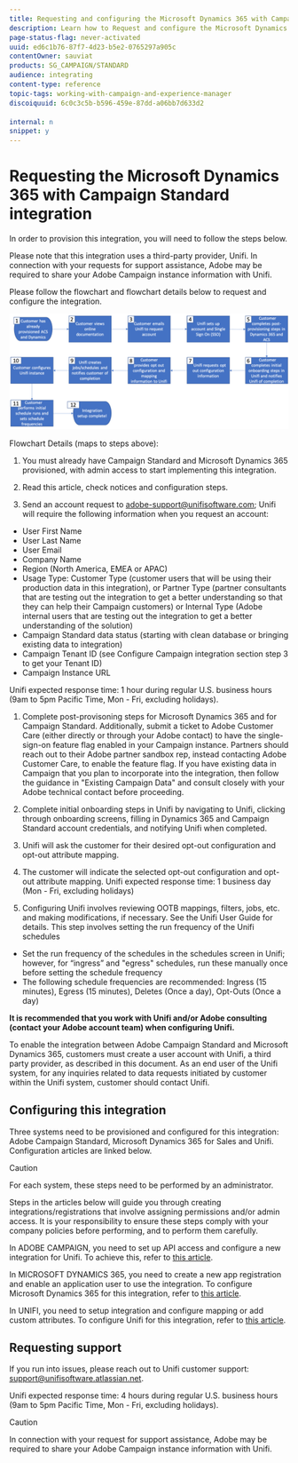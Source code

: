 ```yaml
---
title: Requesting and configuring the Microsoft Dynamics 365 with Campaign Standard integration
description: Learn how to Request and configure the Microsoft Dynamics 365 with Campaign Standard integration
page-status-flag: never-activated
uuid: ed6c1b76-87f7-4d23-b5e2-0765297a905c
contentOwner: sauviat
products: SG_CAMPAIGN/STANDARD
audience: integrating
content-type: reference
topic-tags: working-with-campaign-and-experience-manager
discoiquuid: 6c0c3c5b-b596-459e-87dd-a06bb7d633d2

internal: n
snippet: y
---
```


# Requesting the Microsoft Dynamics 365 with Campaign Standard integration

In order to provision this integration, you will need to follow the steps below.

Please note that this integration uses a third-party provider, Unifi.  In connection with your requests for support assistance, Adobe may be required to share your Adobe Campaign instance information with Unifi.

Please follow the flowchart and flowchart details below to request and configure the integration.

![](assets/provisioning-wf.png)

Flowchart Details (maps to steps above):

1. You must already have Campaign Standard and Microsoft Dynamics 365 provisioned, with admin access to start implementing this integration.

1. Read this article, check notices and configuration steps.

1. Send an account request to adobe-support@unifisoftware.com; Unifi will require the following information when you request an account:
* User First Name
* User Last Name
* User Email
* Company Name
* Region (North America, EMEA or APAC)
* Usage Type:  Customer Type (customer users that will be using their production data in this integration), or Partner Type (partner consultants that are testing out the integration to get a better understanding so that they can help their Campaign customers) or Internal Type (Adobe internal users that are testing out the integration to get a better understanding of the solution)
* Campaign Standard data status (starting with clean database or bringing existing data to integration)
* Campaign Tenant ID (see Configure Campaign integration section step 3 to get your Tenant ID)
* Campaign Instance URL

Unifi expected response time: 1 hour during regular U.S. business hours (9am to 5pm Pacific Time, Mon - Fri, excluding holidays).

1. Complete post-provisoning steps for Microsoft Dynamics 365 and for Campaign Standard. 
Additionally, submit a ticket to Adobe Customer Care (either directly or through your Adobe contact) to have the single-sign-on feature flag enabled in your Campaign instance. Partners should reach out to their Adobe partner sandbox rep, instead contacting Adobe Customer Care, to enable the feature flag.
If you have existing data in Campaign that you plan to incorporate into the integration, then follow the guidance in "Existing Campaign Data" and consult closely with your Adobe technical contact before proceeding.

1. Complete initial onboarding steps in Unifi by navigating to Unifi, clicking through onboarding screens, filling in Dynamics 365 and Campaign Standard account credentials, and notifying Unifi when completed.

1. Unifi will ask the customer for their desired opt-out configuration and opt-out attribute mapping.

1. The customer will indicate the selected opt-out configuration and opt-out attribute mapping.
Unifi expected response time: 1 business day (Mon - Fri, excluding holidays)

1. Configuring Unifi involves reviewing OOTB mappings, filters, jobs, etc. and making modifications, if necessary.  See the Unifi User Guide for details.
This step involves setting the run frequency of the Unifi schedules
* Set the run frequency of the schedules in the schedules screen in Unifi; however, for “ingress” and "egress" schedules, run these manually once before setting the schedule frequency
* The following schedule frequencies are recommended: Ingress (15 minutes), Egress (15 minutes), Deletes (Once a day), Opt-Outs (Once a day)

**It is recommended that you work with Unifi and/or Adobe consulting (contact your Adobe account team) when configuring Unifi.**

To enable the integration between Adobe Campaign Standard and Microsoft Dynamics 365, customers must create a user account with Unifi, a third party provider, as described in this document.   As an end user of the Unifi system, for any inquiries related to data requests initiated by customer within the Unifi system, customer should contact Unifi.

## Configuring this integration

Three systems need to be provisioned and configured for this integration: Adobe Campaign Standard, Microsoft Dynamics 365 for Sales and Unifi. Configuration articles are linked below.

>[!CAUTION]
>
>For each system, these steps need to be performed by an administrator.
>
>Steps in the articles below will guide you through creating integrations/registrations that involve assigning permissions and/or admin access.  It is your responsibility to ensure these steps comply with your company policies before performing, and to perform them carefully.

In ADOBE CAMPAIGN, you need to set up API access and configure a new integration for Unifi. To achieve this, refer to [this article](https://helpx.adobe.com/campaign/kb/ms-dynamics-adobe-io.html).

In MICROSOFT DYNAMICS 365, you need to create a new app registration and enable an application user to use the integration.  To configure Microsoft Dynamics 365 for this integration, refer to [this article](https://helpx.adobe.com/campaign/kb/ms-dynamics-integration.html).

In UNIFI, you need to setup integration and configure mapping or add custom attributes. To configure Unifi for this integration, refer to [this article](https://helpx.adobe.com/campaign/kb/unifi-configuration.html).

## Requesting support 

If you run into issues, please reach out to Unifi customer support: [support@unifisoftware.atlassian.net](support@unifisoftware.atlassian.net). 

Unifi expected response time: 4 hours during regular U.S. business hours (9am to 5pm Pacific Time, Mon - Fri, excluding holidays).

>[!CAUTION]
>
>In connection with your request for support assistance, Adobe may be required to share your Adobe Campaign instance information with Unifi.